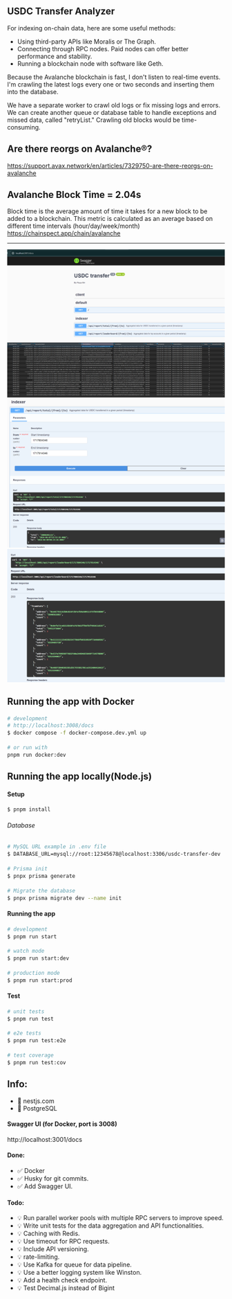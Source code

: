 
## USDC Transfer Analyzer

For indexing on-chain data, here are some useful methods:

-   Using third-party APIs like Moralis or The Graph.
-   Connecting through RPC nodes. Paid nodes can offer better performance and stability.
-   Running a blockchain node with software like Geth.

Because the Avalanche blockchain is  fast, I don't listen to real-time events. I'm crawling the latest logs every one or two seconds and inserting them into the database.

We have a separate worker to crawl old logs or fix missing logs and errors. We can create another queue or database table to handle exceptions and missed data, called "retryList." Crawling old blocks would be time-consuming.

## Are there reorgs on Avalanche®?
https://support.avax.network/en/articles/7329750-are-there-reorgs-on-avalanche


## Avalanche Block Time = 2.04s
Block time is the average amount of time it takes for a new block to be added to a blockchain.
This metric is calculated as an average based on different time intervals (hour/day/week/month)
https://chainspect.app/chain/avalanche


------------

![alt text](help/swagger.png)
![alt text](help/logsTable.png)
![alt text](help/totalusdc.png)
![alt text](help/leader-board.png)


## Running the app with Docker

```bash
# development
# http://localhost:3008/docs
$ docker compose -f docker-compose.dev.yml up

# or run with 
pnpm run docker:dev

```



## Running the app locally(Node.js)

#### Setup

```bash
$ pnpm install
```
###### Database

```bash
# MySQL URL example in .env file
$ DATABASE_URL=mysql://root:12345678@localhost:3306/usdc-transfer-dev

# Prisma init
$ pnpx prisma generate

# Migrate the database
$ pnpx prisma migrate dev --name init
```

#### Running the app

```bash
# development
$ pnpm run start

# watch mode
$ pnpm run start:dev

# production mode
$ pnpm run start:prod
```

#### Test

```bash
# unit tests
$ pnpm run test

# e2e tests
$ pnpm run test:e2e

# test coverage
$ pnpm run test:cov
```

## Info:
- 📌 nestjs.com
- 📌 PostgreSQL

#### Swagger UI (for Docker, port is 3008)
http://localhost:3001/docs

#### Done:
- ✅ Docker
- ✅ Husky for git commits.
- ✅ Add Swagger UI.


#### Todo:
- 💡 Run parallel worker pools with multiple RPC servers to improve speed.
- 💡 Write unit tests for the data aggregation and API functionalities.
- 💡 Caching with Redis.
- 💡 Use timeout for RPC requests.
- 💡 Include API versioning.
- 💡 rate-limiting. 
- 💡 Use Kafka for queue for data pipeline. 
- 💡 Use a better logging system like Winston.
- 💡 Add a health check endpoint.
- 💡 Test Decimal.js instead of Bigint